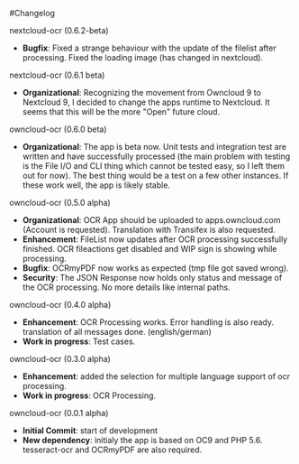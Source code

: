 #Changelog

nextcloud-ocr (0.6.2-beta)
* **Bugfix**: Fixed a strange behaviour with the update of the filelist after processing. Fixed the loading image (has changed in nextcloud).

nextcloud-ocr (0.6.1 beta)
* **Organizational**: Recognizing the movement from Owncloud 9 to Nextcloud 9, I decided to change the apps runtime to Nextcloud. It seems that this will be the more "Open" future cloud.

owncloud-ocr (0.6.0 beta)
* **Organizational**: The app is beta now. Unit tests and integration test are written and have successfully processed (the main problem with testing is the File I/O and CLI thing which cannot be tested easy, so I left them out for now). The best thing would be a test on a few other instances. If these work well, the app is likely stable.

owncloud-ocr (0.5.0 alpha)
* **Organizational**: OCR App should be uploaded to apps.owncloud.com (Account is requested). Translation with Transifex is also requested.
* **Enhancement**: FileList now updates after OCR processing successfully finished. OCR fileactions get disabled and WIP sign is showing while processing.
* **Bugfix**: OCRmyPDF now works as expected (tmp file got saved wrong).
* **Security**: The JSON Response now holds only status and message of the OCR processing. No more details like internal paths.

owncloud-ocr (0.4.0 alpha)
* **Enhancement**: OCR Processing works. Error handling is also ready. translation of all messages done. (english/german)
* **Work in progress**: Test cases.

owncloud-ocr (0.3.0 alpha)
* **Enhancement**: added the selection for multiple language support of ocr processing.
* **Work in progress**: OCR Processing.

owncloud-ocr (0.0.1 alpha)
* **Initial Commit**: start of development
* **New dependency**: initialy the app is based on OC9 and PHP 5.6. tesseract-ocr and OCRmyPDF are also required.
